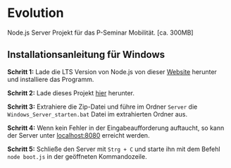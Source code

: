 # Evolution
Node.js Server Projekt für das P-Seminar Mobilität. [ca. 300MB]

## Installationsanleitung für Windows

**Schritt 1:**
Lade die LTS Version von Node.js von dieser [Website](https://nodejs.org/dist/v16.16.0/node-v16.16.0-x64.msi) herunter und installiere das Programm.

**Schritt 2:**
Lade dieses Projekt [hier](https://github.com/TheDavido/Evolution/archive/refs/heads/main.zip) herunter.

**Schritt 3:**
Extrahiere die Zip-Datei und führe im Ordner ```Server``` die ```Windows_Server_starten.bat``` Datei im extrahierten Ordner aus.

**Schritt 4:**
Wenn kein Fehler in der Eingabeaufforderung auftaucht, so kann der Server unter [localhost:8080](http://localhost:8080) erreicht werden.

**Schritt 5:**
Schließe den Server mit ```Strg + C``` und starte ihn mit dem Befehl ```node boot.js``` in der geöffneten Kommandozeile.

